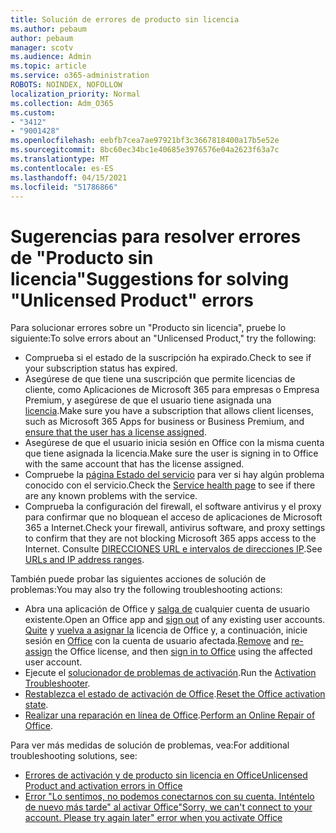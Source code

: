 ```yaml
---
title: Solución de errores de producto sin licencia
ms.author: pebaum
author: pebaum
manager: scotv
ms.audience: Admin
ms.topic: article
ms.service: o365-administration
ROBOTS: NOINDEX, NOFOLLOW
localization_priority: Normal
ms.collection: Adm_O365
ms.custom:
- "3412"
- "9001428"
ms.openlocfilehash: eebfb7cea7ae97921bf3c3667818400a17b5e52e
ms.sourcegitcommit: 8bc60ec34bc1e40685e3976576e04a2623f63a7c
ms.translationtype: MT
ms.contentlocale: es-ES
ms.lasthandoff: 04/15/2021
ms.locfileid: "51786866"
---
```

# <a name="suggestions-for-solving-unlicensed-product-errors"></a><span data-ttu-id="afac5-102">Sugerencias para resolver errores de "Producto sin licencia"</span><span class="sxs-lookup"><span data-stu-id="afac5-102">Suggestions for solving "Unlicensed Product" errors</span></span>

<span data-ttu-id="afac5-103">Para solucionar errores sobre un "Producto sin licencia", pruebe lo siguiente:</span><span class="sxs-lookup"><span data-stu-id="afac5-103">To solve errors about an "Unlicensed Product," try the following:</span></span>

- <span data-ttu-id="afac5-104">Comprueba si el estado de la suscripción ha expirado.</span><span class="sxs-lookup"><span data-stu-id="afac5-104">Check to see if your subscription status has expired.</span></span>
- <span data-ttu-id="afac5-105">Asegúrese de que tiene una suscripción que permite licencias de cliente, como Aplicaciones de Microsoft 365 para empresas o Empresa Premium, y asegúrese de que el usuario tiene asignada una [licencia](https://docs.microsoft.com/microsoft-365/admin/add-users/add-users).</span><span class="sxs-lookup"><span data-stu-id="afac5-105">Make sure you have a subscription that allows client licenses, such as Microsoft 365 Apps for business or Business Premium, and [ensure that the user has a license assigned](https://docs.microsoft.com/microsoft-365/admin/add-users/add-users).</span></span> 
- <span data-ttu-id="afac5-106">Asegúrese de que el usuario inicia sesión en Office con la misma cuenta que tiene asignada la licencia.</span><span class="sxs-lookup"><span data-stu-id="afac5-106">Make sure the user is signing in to Office with the same account that has the license assigned.</span></span>
- <span data-ttu-id="afac5-107">Compruebe la [página Estado del servicio](https://docs.microsoft.com/office365/enterprise/view-service-health) para ver si hay algún problema conocido con el servicio.</span><span class="sxs-lookup"><span data-stu-id="afac5-107">Check the [Service health page](https://docs.microsoft.com/office365/enterprise/view-service-health) to see if there are any known problems with the service.</span></span>
- <span data-ttu-id="afac5-108">Comprueba la configuración del firewall, el software antivirus y el proxy para confirmar que no bloquean el acceso de aplicaciones de Microsoft 365 a Internet.</span><span class="sxs-lookup"><span data-stu-id="afac5-108">Check your firewall, antivirus software, and proxy settings to confirm that they are not blocking Microsoft 365 apps access to the Internet.</span></span> <span data-ttu-id="afac5-109">Consulte [DIRECCIONES URL e intervalos de direcciones IP](https://docs.microsoft.com/office365/enterprise/urls-and-ip-address-ranges).</span><span class="sxs-lookup"><span data-stu-id="afac5-109">See [URLs and IP address ranges](https://docs.microsoft.com/office365/enterprise/urls-and-ip-address-ranges).</span></span>

<span data-ttu-id="afac5-110">También puede probar las siguientes acciones de solución de problemas:</span><span class="sxs-lookup"><span data-stu-id="afac5-110">You may also try the following troubleshooting actions:</span></span> 

- <span data-ttu-id="afac5-111">Abra una aplicación de Office y [salga de](https://support.office.com/article/5a20dc11-47e9-4b6f-945d-478cb6d92071) cualquier cuenta de usuario existente.</span><span class="sxs-lookup"><span data-stu-id="afac5-111">Open an Office app and [sign out](https://support.office.com/article/5a20dc11-47e9-4b6f-945d-478cb6d92071) of any existing user accounts.</span></span> <span data-ttu-id="afac5-112">[Quite](https://docs.microsoft.com/microsoft-365/admin/manage/remove-licenses-from-users) y [vuelva a asignar la](https://docs.microsoft.com/microsoft-365/admin/manage/assign-licenses-to-users) licencia de Office y, a continuación, inicie sesión en [Office](https://support.office.com/article/628ea040-f265-49de-b986-be09c3ebf8a9) con la cuenta de usuario afectada.</span><span class="sxs-lookup"><span data-stu-id="afac5-112">[Remove](https://docs.microsoft.com/microsoft-365/admin/manage/remove-licenses-from-users) and [re-assign](https://docs.microsoft.com/microsoft-365/admin/manage/assign-licenses-to-users) the Office license, and then [sign in to Office](https://support.office.com/article/628ea040-f265-49de-b986-be09c3ebf8a9) using the affected user account.</span></span>
- <span data-ttu-id="afac5-113">Ejecute el [solucionador de problemas de activación](https://aka.ms/SARA-OfficeActivation-Alchemy).</span><span class="sxs-lookup"><span data-stu-id="afac5-113">Run the [Activation Troubleshooter](https://aka.ms/SARA-OfficeActivation-Alchemy).</span></span>
- <span data-ttu-id="afac5-114">[Restablezca el estado de activación de Office](https://docs.microsoft.com/office365/troubleshoot/activation/reset-office-365-proplus-activation-state).</span><span class="sxs-lookup"><span data-stu-id="afac5-114">[Reset the Office activation state](https://docs.microsoft.com/office365/troubleshoot/activation/reset-office-365-proplus-activation-state).</span></span> 
- <span data-ttu-id="afac5-115">[Realizar una reparación en línea de Office](https://support.office.com/Article/7821d4b6-7c1d-4205-aa0e-a6b40c5bb88b).</span><span class="sxs-lookup"><span data-stu-id="afac5-115">[Perform an Online Repair of Office](https://support.office.com/Article/7821d4b6-7c1d-4205-aa0e-a6b40c5bb88b).</span></span>

<span data-ttu-id="afac5-116">Para ver más medidas de solución de problemas, vea:</span><span class="sxs-lookup"><span data-stu-id="afac5-116">For additional troubleshooting solutions, see:</span></span> 

- [<span data-ttu-id="afac5-117">Errores de activación y de producto sin licencia en Office</span><span class="sxs-lookup"><span data-stu-id="afac5-117">Unlicensed Product and activation errors in Office</span></span>](https://support.office.com/Article/0d23d3c0-c19c-4b2f-9845-5344fedc4380)
- [<span data-ttu-id="afac5-118">Error "Lo sentimos, no podemos conectarnos con su cuenta. Inténtelo de nuevo más tarde" al activar Office</span><span class="sxs-lookup"><span data-stu-id="afac5-118">"Sorry, we can't connect to your account. Please try again later" error when you activate Office</span></span>](https://docs.microsoft.com/office/troubleshoot/activation-installation/issue-when-activate-office-from-office-365)